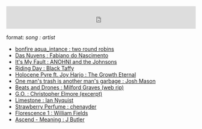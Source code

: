 <iframe width="100%" height="60" src="https://www.mixcloud.com/widget/iframe/?hide_cover=1&mini=1&light=1&feed=%2Fbelovedwtf%2Fbeloved-radio-dan-derks-71523%2F" frameborder="0" ></iframe>

format: *song : artist*

- [bonfire aqua_intance : two round robins](https://tworoundrobins.bandcamp.com/album/for-flora-fauna-and-you)
- [Das Nuvens : Fabiano do Nascimento](https://fabianodonascimento.bandcamp.com/album/das-nuvens)
- [It's My Fault : ANOHNI and the Johnsons](https://anohni.bandcamp.com/album/my-back-was-a-bridge-for-you-to-cross-2)
- [Riding Day : Black Taffy](https://blacktaffy.bandcamp.com/album/six-arrows-for-naydra)
- [Holocene Pyre ft. Joy Harjo : The Growth Eternal](https://thegrowtheternal.bandcamp.com/album/holocene-pyre-ft-joy-harjo)
- [One man's trash is another man's garbage : Josh Mason](https://j-w-m.bandcamp.com/album/an-anxious-host)
- [Beats and Drones : Milford Graves (web rip)](https://www.youtube.com/watch?v=pRkY_VkdYu8)
- [G.O. : Christopher Elmore (excerpt)](https://caelmore.bandcamp.com/album/g-o?from=hp)
- [Limestone : Ian Nyquist](https://iannyquist.bandcamp.com/album/thiar)
- [Strawberry Perfume : chenayder](https://soundcloud.com/chenayder-soufffrans/strawberry-perfume)
- [Florescence 1 : William Fields](https://williamfields.bandcamp.com/album/fluidity)
- [Ascend - Meaning : J Butler](https://jbutler.bandcamp.com/album/found)